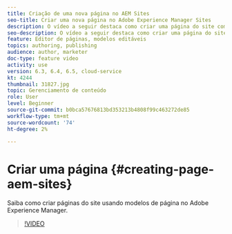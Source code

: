 ```yaml
---
title: Criação de uma nova página no AEM Sites
seo-title: Criar uma nova página no Adobe Experience Manager Sites
description: O vídeo a seguir destaca como criar uma página do site com base em um modelo no Adobe Experience Manager.
seo-description: O vídeo a seguir destaca como criar uma página do site com base em um modelo no Adobe Experience Manager.
feature: Editor de páginas, modelos editáveis
topics: authoring, publishing
audience: author, marketer
doc-type: feature video
activity: use
version: 6.3, 6.4, 6.5, cloud-service
kt: 4244
thumbnail: 31827.jpg
topic: Gerenciamento de conteúdo
role: User
level: Beginner
source-git-commit: b0bca57676813bd353213b4808f99c463272de85
workflow-type: tm+mt
source-wordcount: '74'
ht-degree: 2%

---
```



# Criar uma página {#creating-page-aem-sites}

Saiba como criar páginas do site usando modelos de página no Adobe Experience Manager.

>[!VIDEO](https://video.tv.adobe.com/v/31827?quality=12&learn=on)
